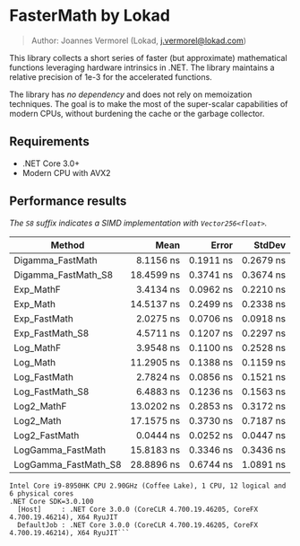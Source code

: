 # FasterMath by Lokad

> Author: Joannes Vermorel (Lokad, j.vermorel@lokad.com)

This library collects a short series of faster (but approximate) mathematical 
functions leveraging hardware intrinsics in .NET. The library maintains a 
relative precision of 1e-3 for the accelerated functions. 

The library has _no dependency_ and does not rely on memoization techniques.
The goal is to make the most of the super-scalar capabilities of modern CPUs,
without burdening the cache or the garbage collector.

## Requirements

* .NET Core 3.0+
* Modern CPU with AVX2

## Performance results

_The `S8` suffix indicates a SIMD implementation with `Vector256<float>`._


|               Method |       Mean |     Error |    StdDev |
|--------------------- |-----------:|----------:|----------:|
|     Digamma_FastMath |  8.1156 ns | 0.1911 ns | 0.2679 ns |
|  Digamma_FastMath_S8 | 18.4599 ns | 0.3741 ns | 0.3674 ns |
|            Exp_MathF |  3.4134 ns | 0.0962 ns | 0.2210 ns |
|             Exp_Math | 14.5137 ns | 0.2499 ns | 0.2338 ns |
|         Exp_FastMath |  2.0275 ns | 0.0706 ns | 0.0918 ns |
|      Exp_FastMath_S8 |  4.5711 ns | 0.1207 ns | 0.2297 ns |
|            Log_MathF |  3.9548 ns | 0.1100 ns | 0.2528 ns |
|             Log_Math | 11.2905 ns | 0.1388 ns | 0.1159 ns |
|         Log_FastMath |  2.7824 ns | 0.0856 ns | 0.1521 ns |
|      Log_FastMath_S8 |  6.4883 ns | 0.1236 ns | 0.1563 ns |
|           Log2_MathF | 13.0202 ns | 0.2853 ns | 0.3172 ns |
|            Log2_Math | 17.1575 ns | 0.3730 ns | 0.7187 ns |
|        Log2_FastMath |  0.0444 ns | 0.0252 ns | 0.0447 ns |
|    LogGamma_FastMath | 15.8183 ns | 0.3346 ns | 0.3436 ns |
| LogGamma_FastMath_S8 | 28.8896 ns | 0.6744 ns | 1.0891 ns |

```BenchmarkDotNet=v0.12.0, OS=Windows 10.0.18362
Intel Core i9-8950HK CPU 2.90GHz (Coffee Lake), 1 CPU, 12 logical and 6 physical cores
.NET Core SDK=3.0.100
  [Host]     : .NET Core 3.0.0 (CoreCLR 4.700.19.46205, CoreFX 4.700.19.46214), X64 RyuJIT
  DefaultJob : .NET Core 3.0.0 (CoreCLR 4.700.19.46205, CoreFX 4.700.19.46214), X64 RyuJIT```